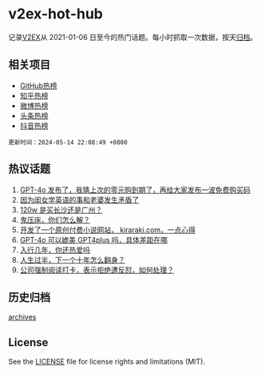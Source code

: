 # v2ex-hot-hub

 记录[V2EX](https://www.v2ex.com/)从 2021-01-06 日至今的热门话题。每小时抓取一次数据，按天[归档](archives)。
 
 ## 相关项目

- [GitHub热榜](https://github.com/lonnyzhang423/github-hot-hub)
- [知乎热榜](https://github.com/lonnyzhang423/zhihu-hot-hub)
- [微博热榜](https://github.com/lonnyzhang423/weibo-hot-hub)
- [头条热榜](https://github.com/lonnyzhang423/toutiao-hot-hub)
- [抖音热榜](https://github.com/lonnyzhang423/douyin-hot-hub)


 `更新时间：2024-05-14 22:08:49 +0800`

## 热议话题

1. [GPT-4o 发布了，我猜上次的零元购到期了，再给大家发布一波免费购买码](https://www.v2ex.com/t/1040609)
1. [因为闺女学英语的事和老婆发生矛盾了](https://www.v2ex.com/t/1040462)
1. [120w 是买长沙还是广州？](https://www.v2ex.com/t/1040470)
1. [鬼压床，你们怎么解？](https://www.v2ex.com/t/1040468)
1. [开发了一个原创付费小说网站， kiraraki.com，一点心得](https://www.v2ex.com/t/1040479)
1. [GPT-4o 可以媲美 GPT4plus 吗，具体差距在哪](https://www.v2ex.com/t/1040472)
1. [入行几年，你还热爱吗](https://www.v2ex.com/t/1040612)
1. [人生过半，下一个十年怎么翻身？](https://www.v2ex.com/t/1040540)
1. [公司强制阅读打卡，表示拒绝遭反怼，如何处理？](https://www.v2ex.com/t/1040438)

## 历史归档

[archives](archives)

## License

See the [LICENSE](LICENSE) file for license rights and limitations (MIT).

